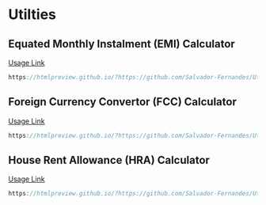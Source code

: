 # Utilties

## Equated Monthly Instalment (EMI) Calculator 
[Usage Link](https://htmlpreview.github.io/?https://github.com/Salvador-Fernandes/Utilities/blob/main/EMI.html)
```js
https://htmlpreview.github.io/?https://github.com/Salvador-Fernandes/Utilities/blob/main/EMI.html
```

## Foreign Currency Convertor (FCC) Calculator 
[Usage Link](https://htmlpreview.github.io/?https://github.com/Salvador-Fernandes/Utilities/blob/main/FCC.html)
```js
https://htmlpreview.github.io/?https://github.com/Salvador-Fernandes/Utilities/blob/main/FCC.html
```

## House Rent Allowance (HRA) Calculator 
[Usage Link](https://htmlpreview.github.io/?https://github.com/Salvador-Fernandes/Utilities/blob/main/HRA.html)
```js
https://htmlpreview.github.io/?https://github.com/Salvador-Fernandes/Utilities/blob/main/HRA.html
```


